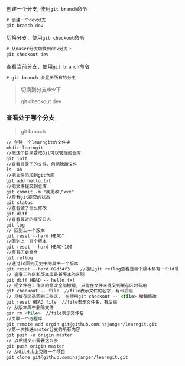 创建一个分支, 使用`git branch`命令

```javascript
# 创建一个dev分支
git branch dev
```
切换分支，使用`git checkout`命令

```javascript
# 从maser分支切换到dev分支下
git checkout dev
```

查看当前分支，使用`git branch`命令

```javascript
# git branch 会显示所有的分支

```



> 切换到分支dev下
>
> git checkout dev

### 查看处于哪个分支

> 
>
> git branch

```html
// 创建一个learngit的文件夹
mkdir learngit
//把这个目录变成Git可以管理的仓库
git init
//查看目录下的文件，包括隐藏文件
ls -ah
//把文件添加到git仓库
git add hello.txt
//把文件提交到仓库
git commit -m "我更改了xxx"
//查看git提交的状态
git status
//查看做了什么修改
git diff
//查看最近的提交日志
git log
// 回到上一个版本
git reset --hard HEAD^
//回到上一百个版本
git reset --hard HEAD~100
//查看历史命令
git reflog
//通过id回到历史中的其中一个版本
git reset --hard 09d34f3    //通过git reflog查看是每个版本都有一个id号
// 查看工作区和版本库最新版本的区别
git diff HEAD -- hello.txt
// 把文件在工作区的修改全部撤销, 只能在文件未提交到缓存区时有用
git checkout -- file  //file表示文件的名字，有带后缀
// 将缓存区退回到工作区， 在使用git checkout -- <file> 撤销修改
git reset HEAD file  //file表示文件名，有后缀
// 从版本库中删除文件
gir rm <file>  //file表示文件名
//关联一个远程库
git remote add orgin git@github.com:hzjanger/learngit.git
//第一次推送master分支的所有内容
git push -u origin master
// 以后提交不需要这么多
git push origin master
// 从GitHub上克隆一个项目
git clone git@github.com:hzjanger/learngit.git
```


